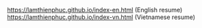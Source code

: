 https://lamthienphuc.github.io/index-en.html (English resume)
https://lamthienphuc.github.io/index-vn.html (Vietnamese resume)
